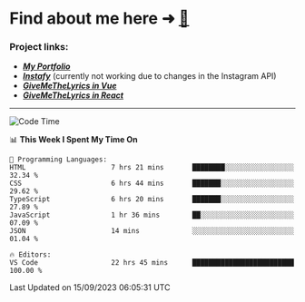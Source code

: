 # Find about me here ➜ [🧑](https://pauabella.dev)

### Project links:
- ***[My Portfolio](https://pauabella.dev)***
- ***[Instafy](https://instafy.me)*** (currently not working due to changes in the Instagram API)
- ***[GiveMeTheLyrics in Vue](https://lyrics.pauabella.dev)***
- ***[GiveMeTheLyrics in React](https://pauabella.dev/GiveMeTheLyrics)***

---
<!--START_SECTION:waka-->
![Code Time](http://img.shields.io/badge/Code%20Time-2%2C449%20hrs%2016%20mins-blue)

📊 **This Week I Spent My Time On** 

```text
💬 Programming Languages: 
HTML                     7 hrs 21 mins       ████████░░░░░░░░░░░░░░░░░   32.34 % 
CSS                      6 hrs 44 mins       ███████░░░░░░░░░░░░░░░░░░   29.62 % 
TypeScript               6 hrs 20 mins       ███████░░░░░░░░░░░░░░░░░░   27.89 % 
JavaScript               1 hr 36 mins        ██░░░░░░░░░░░░░░░░░░░░░░░   07.09 % 
JSON                     14 mins             ░░░░░░░░░░░░░░░░░░░░░░░░░   01.04 % 

🔥 Editors: 
VS Code                  22 hrs 45 mins      █████████████████████████   100.00 % 
```


 Last Updated on 15/09/2023 06:05:31 UTC
<!--END_SECTION:waka-->
